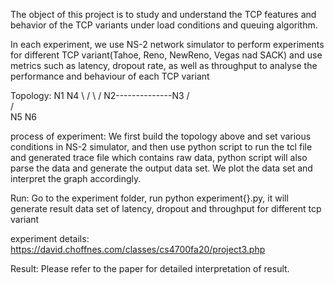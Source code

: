 
The object of this project is to study and understand the TCP features and behavior of the TCP variants under load conditions and queuing algorithm.

In each experiment, we use NS-2 network simulator to perform experiments for different TCP variant(Tahoe, Reno, NewReno, Vegas nad SACK) and use metrics such as latency, dropout rate, as well as throughput to analyse the performance and behaviour of each TCP variant


Topology: 
                         N1                      N4
                           \                    /
                            \                  /
                             N2--------------N3
                            /                  \
                           /                    \
                         N5                      N6



process of experiment:
We first build the topology above and set various conditions in NS-2 simulator, and then use python script to run the tcl file and generated trace file which contains raw data, python script will also parse the data and generate the output data set. We plot the data set and interpret the graph accordingly.    


Run: 
Go to the experiment folder, run python experiment{}.py, it will generate result data set of latency, dropout and throughput for different tcp variant  

experiment details:
https://david.choffnes.com/classes/cs4700fa20/project3.php


Result:
Please refer to the paper for detailed interpretation of result.